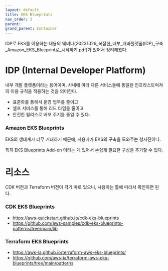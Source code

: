 ```yaml
---
layout: default
title: EKS Blueprints
nav_order: 3
parent: 
grand_parent: Container
---
```




IDP로 EKS를 이용하는 내용의 웨비나(20231029_복잡한_내부_개바플랫폼(IDP)_구축_Amazon_EKS_Blueprint로_시작하기.pdf)가 있어서 정리해봤다.

# IDP (Internal Developer Platform)
내부 개발 플랫폼이라는 용어이며, 사내에 여러 다른 서비스들에 통일된 인프라스트럭쳐의 이용 규칙을 적용하는 것을 의미한다.

* 표준화를 통해서 운영 업무를 줄이고
* 셀프 서비스를 통해 리드 타임을 줄이고
* 안전한 릴리스로 배포 주기를 줄일 수 있다.

### Amazon EKS Blueprints
EKS의 생태계가 너무 거대하기 때문에, 사용자가 EKS의 구축을 도와주는 청사진이다.

특히 EKS Blueprints Add-on 이라는 게 있어서 손쉽게 필요한 구성을 추가할 수 있다.

# 리소스
CDK 버전과 Terraform 버전이 각기 따로 있으니, 사용하는 툴에 따라서 확인하면 된다.

### CDK EKS Blueprints
* https://aws-quickstart.github.io/cdk-eks-blueprints
* https://github.com/aws-samples/cdk-eks-blueprints-patterns/tree/main/lib


### Terraform EKS Blueprints
* https://aws-ia.github.io/terraform-aws-eks-blueprints/
* https://github.com/aws-ia/terraform-aws-eks-blueprints/tree/main/patterns
